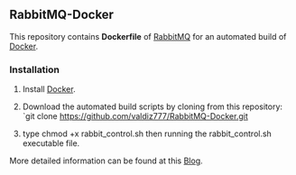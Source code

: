 ## RabbitMQ-Docker

This repository contains **Dockerfile** of [RabbitMQ](http://www.rabbitmq.com/) for an automated build of [Docker](https://www.docker.com/).

### Installation

1. Install [Docker](https://www.docker.com/).

2. Download the automated build scripts by cloning from this repository: `git clone https://github.com/valdiz777/RabbitMQ-Docker.git

3. type chmod +x rabbit_control.sh then running the rabbit_control.sh executable file.

More detailed information can be found at this [Blog](http://valdiz777.blog.com/2016/01/17/docker-rabbit/).
